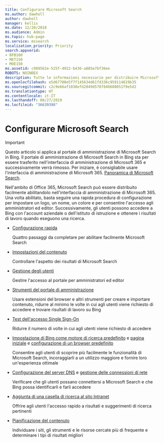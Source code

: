```yaml
---
title: Configurare Microsoft Search
ms.author: dawholl
author: dawholl
manager: kellis
ms.date: 12/20/2018
ms.audience: Admin
ms.topic: hub-page
ms.service: mssearch
localization_priority: Priority
search.appverid:
- BFB160
- MET150
- MOE150
ms.assetid: c989562e-525f-4922-b436-a885e7bf36ee
ROBOTS: NOINDEX
description: Tutte le informazioni necessarie per distribuire Microsoft Search nell'organizzazione
ms.openlocfilehash: e5d67700e5f7f145634d61fd336c959114819b35
ms.sourcegitcommit: c2c9e66af1038efd2849d578f846680851f9e5d2
ms.translationtype: HT
ms.contentlocale: it-IT
ms.lasthandoff: 08/27/2019
ms.locfileid: "36639398"
---
```

# <a name="set-up-microsoft-search"></a>Configurare Microsoft Search

> [!IMPORTANT]
> Questo articolo si applica al portale di amministrazione di Microsoft Search in Bing. Il portale di amministrazione di Microsoft Search in Bing sta per essere trasferito nell'interfaccia di amministrazione di Microsoft 365 e successivamente verrà rimosso. Per iniziare, è consigliabile usare l'interfaccia di amministrazione di Microsoft 365. [Panoramica di Microsoft Search](overview-microsoft-search.md).
    
Nell'ambito di Office 365, Microsoft Search può essere distribuito facilmente abilitandolo nell'interfaccia di amministrazione di Microsoft 365. Una volta abilitato, basta seguire una rapida procedura di configurazione per impostare un logo, un nome, un colore e per consentire l'accesso agli amministratori ed editor. Successivamente, gli utenti possono accedere a Bing con l'account aziendale o dell'istituto di istruzione e ottenere i risultati di lavoro quando eseguono una ricerca.

- [Configurazione rapida](quick-set-up.md)
    
    Quattro passaggi da completare per abilitare facilmente Microsoft Search

- [Impostazioni del contenuto](content-settings.md)
    
    Controllare l'aspetto dei risultati di Microsoft Search
    
- [Gestione degli utenti](add-users.md)
    
    Gestire l'accesso al portale per amministratori ed editor
    
- [Strumenti del portale di amministrazione](admin-portal-tools.md)
    
    Usare estensioni del browser e altri strumenti per creare e importare contenuto, ridurre al minimo le volte in cui agli utenti viene richiesto di accedere e trovare risultati di lavoro su Bing
    
- [Test dell'accesso Single Sign-On](test-single-sign-on.md)
    
    Ridurre il numero di volte in cui agli utenti viene richiesto di accedere
    
- [Impostazione di Bing come motore di ricerca predefinito](set-default-search-engine.md) e [pagina iniziale](set-default-homepage.md) e [configurazione di un browser predefinito](set-default-browser.md)
    
    Consentire agli utenti di scoprire più facilmente le funzionalità di Microsoft Search, incoraggiarli a un utilizzo maggiore e fornire loro un'esperienza ottimale
    
- [Configurazione del server DNS](advanced-dns-configuration.md) e [gestione delle connessioni di rete](manage-network-connections.md)
    
    Verificare che gli utenti possano connettersi a Microsoft Search e che Bing possa identificarli e farli accedere

- [Aggiunta di una casella di ricerca al sito Intranet](add-a-search-box-to-your-intranet-site.md)

    Offrire agli utenti l'accesso rapido a risultati e suggerimenti di ricerca pertinenti

- [Pianificazione del contenuto](plan-your-content.md)
    
    Individuare i siti, gli strumenti e le risorse cercate più di frequente e determinare i tipi di risultati migliori

  

